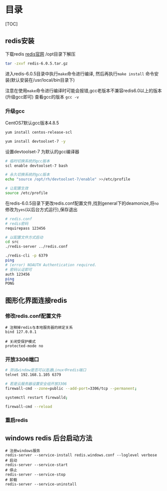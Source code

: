 # 目录

[TOC]

## redis安装

下载redis [redis官网](http://www.redis.io)  /opt目录下解压

```bash
tar -zxvf redis-6.0.5.tar.gz
```

进入redis-6.0.5目录中执行`make`命令进行编译, 然后再执行`make install` 命令安装(默认安装在/usr/local/bin目录下)

注意在使用`make`命令进行编译时可能会报错,gcc老版本不兼容redis6.0以上的版本(升级gcc即可) 查看gcc的版本 `gcc -v`

### 升级gcc

CentOS7默认gcc版本4.8.5

```bash
yum install centos-release-scl
```

```bash
yum install devtoolset-7 -y
```

设置devtoolset-7 为默认的gcc编译器

```bash
# 临时切换系统的gcc版本
scl enable devtoolset-7 bash
```

```bash
# 永久切换系统的gcc版本
echo "source /opt/rh/devtoolset-7/enable" >>/etc/profile
```

```bash
# 让配置生效
source /etc/profile
```

在redis-6.0.5目录下更改redis.conf配置文件,找到general下的deamonize,将`no`修改为`yes`(以后台方式运行),保存退出

```bash
# redis.conf
# redis密码
requirepass 123456
```

```bash
# 以配置文件方式启动
cd src
./redis-server ../redis.conf
```

```bash
./redis-cli -p 6379
ping
# (error) NOAUTH Authentication required.
# 密码认证即可
auth 123456
ping
PONG
```

## 图形化界面连接redis

### 修改redis.conf配置文件

```properties
# 注释掉redis与本地服务器的绑定关系
bind 127.0.0.1
```

```properties
# 关闭受保护模式
protected-mode no
```

### 开放3306端口

```bash
# 测试window是否可以连通Linux中redis端口
telnet 192.168.1.105 6379
```

```bash
# 若是云服务器设置安全组开放3306
firewall-cmd --zone=public --add-port=3306/tcp --permanent;
```

```bash
systemctl restart firewalld;
```

```bash
firewall-cmd --reload
```

### 重启redis

## windows redis 后台启动方法

```shell
# 注册windows服务
redis-server --service-install redis.windows.conf --loglevel verbose
# 启动
redis-server --service-start
# 停止
redis-server --service-stop
# 卸载
redis-server --service-uninstall
```

